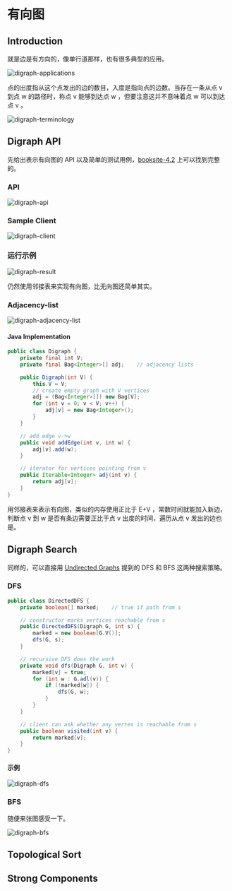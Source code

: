 # 有向图

## Introduction

就是边是有方向的，像单行道那样，也有很多典型的应用。

![digraph-applications](https://images2018.cnblogs.com/blog/886021/201806/886021-20180606233630897-1391024623.png)

点的出度指从这个点发出的边的数目，入度是指向点的边数。当存在一条从点 v 到点 w 的路径时，称点 v 能够到达点 w ，但要注意这并不意味着点 w 可以到达点 v 。

![digraph-terminology](https://images2018.cnblogs.com/blog/886021/201806/886021-20180606233613732-254568405.png)

## Digraph API

先给出表示有向图的 API 以及简单的测试用例，[booksite-4.2](https://algs4.cs.princeton.edu/42digraph/) 上可以找到完整的。

### API

![digraph-api](https://images2018.cnblogs.com/blog/886021/201806/886021-20180606234853162-389340235.png)

### Sample Client

![digraph-client](https://images2018.cnblogs.com/blog/886021/201806/886021-20180606234917241-1456277967.png)

### 运行示例

![digraph-result](https://images2018.cnblogs.com/blog/886021/201806/886021-20180606234938510-854990674.png)

仍然使用邻接表来实现有向图，比无向图还简单其实。

### Adjacency-list

![digraph-adjacency-list](https://images2018.cnblogs.com/blog/886021/201806/886021-20180606235255627-1575855040.png)

#### Java Implementation

```java
public class Digraph {
    private final int V;
    private final Bag<Integer>[] adj;    // adjacency lists

    public Digraph(int V) {
        this.V = V;
        // create empty graph with V vertices
        adj = (Bag<Integer>[]) new Bag[V];
        for (int v = 0; v < V; v++) {
            adj[v] = new Bag<Integer>();
        }
    }

    // add edge v->w
    public void addEdge(int v, int w) {
        adj[v].add(w);
    }

    // iterator for vertices pointing from v
    public Iterable<Integer> adj(int v) {
        return adj[v];
    }
}
```

用邻接表来表示有向图，类似的内存使用正比于 E+V ，常数时间就能加入新边，判断点 v 到 w 是否有条边需要正比于点 v 出度的时间，遍历从点 v 发出的边也是。

## Digraph Search

同样的，可以直接用 [Undirected Graphs](https://www.cnblogs.com/mingyueanyao/p/9133805.html) 提到的 DFS 和 BFS 这两种搜索策略。

### DFS

```java
public class DirectedDFS {
    private boolean[] marked;    // true if path from s

    // constructor marks vertices reachable from s
    public DirectedDFS(Digraph G, int s) {
        marked = new boolean[G.V()];
        dfs(G, s);
    }

    // recursive DFS does the work
    private void dfs(Digraph G, int v) {
        marked[v] = true;
        for (int w : G.adl(v)) {
            if (!marked[w]) {
                dfs(G, w);
            }
        }
    }

    // client can ask whether any vertex is reachable from s
    public boolean visited(int v) {
        return marked[v];
    }
}
```

#### 示例

![digraph-dfs](https://images2018.cnblogs.com/blog/886021/201806/886021-20180607001953505-502681596.png)

### BFS

随便来张图感受一下。

![digraph-bfs](https://images2018.cnblogs.com/blog/886021/201806/886021-20180607002015725-2005429335.png)

## Topological Sort

## Strong Components
